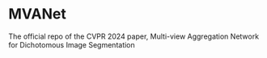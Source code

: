 # MVANet
The official repo of the CVPR 2024 paper, Multi-view Aggregation Network for Dichotomous Image Segmentation


